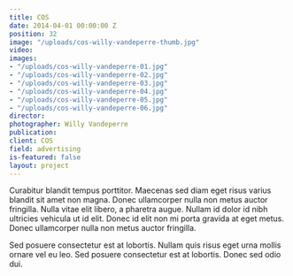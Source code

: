 ```yaml
---
title: COS
date: 2014-04-01 00:00:00 Z
position: 32
image: "/uploads/cos-willy-vandeperre-thumb.jpg"
video: 
images:
- "/uploads/cos-willy-vandeperre-01.jpg"
- "/uploads/cos-willy-vandeperre-02.jpg"
- "/uploads/cos-willy-vandeperre-03.jpg"
- "/uploads/cos-willy-vandeperre-04.jpg"
- "/uploads/cos-willy-vandeperre-05.jpg"
- "/uploads/cos-willy-vandeperre-06.jpg"
director: 
photographer: Willy Vandeperre
publication: 
client: COS
field: advertising
is-featured: false
layout: project
---
```


Curabitur blandit tempus porttitor. Maecenas sed diam eget risus varius blandit sit amet non magna. Donec ullamcorper nulla non metus auctor fringilla. Nulla vitae elit libero, a pharetra augue. Nullam id dolor id nibh ultricies vehicula ut id elit. Donec id elit non mi porta gravida at eget metus. Donec ullamcorper nulla non metus auctor fringilla.

Sed posuere consectetur est at lobortis. Nullam quis risus eget urna mollis ornare vel eu leo. Sed posuere consectetur est at lobortis. Donec sed odio dui.